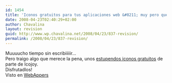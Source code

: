 ```yaml
---
id: 1454
title: 'Iconos gratuitos para tus aplicaciones web &#8211; muy pero que muy monos'
date: 2008-04-23T02:40:29+02:00
author: Chavalina
layout: revision
guid: http://www.wp.chavalina.net/2008/04/23/837-revision/
permalink: /2008/04/23/837-revision/
---
```

Muuuucho tiempo sin escribiiiiir&#8230;  
Pero traigo algo que merece la pena, unos <a href="http://icojoy.com/blogs/3" target="_blank">estupendos iconos gratuitos</a> de parte de Icojoy.  
Disfrutadlos!  
Visto en <a href="http://webappers.com" target="_blank">WebAppers</a>
